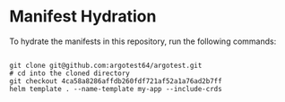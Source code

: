
# Manifest Hydration

To hydrate the manifests in this repository, run the following commands:

```shell

git clone git@github.com:argotest64/argotest.git
# cd into the cloned directory
git checkout 4ca58a8286affdb260fdf721af52a1a76ad2b7ff
helm template . --name-template my-app --include-crds
```